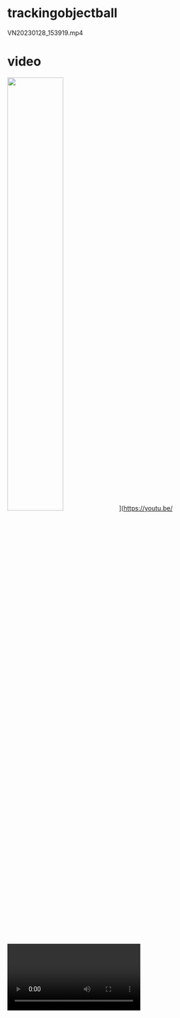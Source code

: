 # trackingobjectball
VN20230128_153919.mp4
# video
<!-- <video src="https://github.com/kikysr27/trackingobjectball/blob/881e74cbf167aed6fcacf2bd35df96ffc95354e2/VN20230128_153919.mp4"></video> -->
<img src="[https://img.youtube.com]([https://youtu.be/uFMZ_XVVLo8](https://youtu.be/uFMZ_XVVLo8))/vi/<VIDEO ID>/maxresdefault.jpg" width="50%">](https://youtu.be/<VIDEO ID>)
 https://user-images.githubusercontent.com/[22210051/124587799-abcfe300-de75-11eb-89e0-3f68ed20b79b.mp4https://github.com/kikysr27/trackingobjectball/blob/881e74cbf167aed6fcacf2bd35df96ffc95354e2/VN20230128_153919.mp4?width=200&height=200

